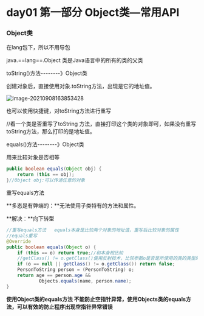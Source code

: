 # day01  第一部分 Object类—常用API

### Object类

在lang包下，所以不用导包

java.==lang==.Object  类是Java语言中的所有的类的父类

toString()方法--------》Object类

创建对象后，直接使用对象.toString方法，出现是它的地址值。

![image-20210908163853428](C:\Users\19900\AppData\Roaming\Typora\typora-user-images\image-20210908163853428.png)

也可以使用快捷键，对toString方法进行重写

//看一个类是否重写了toString 方法，直接打印这个类的对象即可，如果没有重写toString方法，那么打印的是地址值。



equals()方法--------》Object类

用来比较对象是否相等

```java
public boolean equals(Object obj) {
    return (this == obj);
}//Object obj:可以传递任意的对象
```

重写equals方法

**多态是有弊端的：**无法使用子类特有的方法和属性。

**解决：**向下转型

```java
//重写equals方法   equals本身是比较两个对象的地址值，重写后比较对象的属性
//equals重写
@Override
public boolean equals(Object o) {
    if (this == o) return true;//和本身相比较
    //getClass() != o.getClass()使用反射技术，比较参数o是否是所使用的类的类型的    等效与obj instances person
    if (o == null || getClass() != o.getClass()) return false;
    PersonToString person = (PersonToString) o;
    return age == person.age &&
            Objects.equals(name, person.name);
}
```

**使用Object类的equals方法 不能防止空指针异常，使用Objects类的equals方法，可以有效的防止程序出现空指针异常错误**